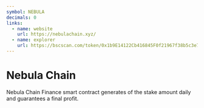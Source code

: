 ```yaml
---
symbol: NEBULA
decimals: 0
links:
  - name: website
    url: https://nebulachain.xyz/
  - name: explorer
    url: https://bscscan.com/token/0x1b9E14122Cb416845F0f21967f38b5c3e74De774
---
```


# Nebula Chain

Nebula Chain Finance smart contract generates of the stake amount daily and guarantees a final profit.
